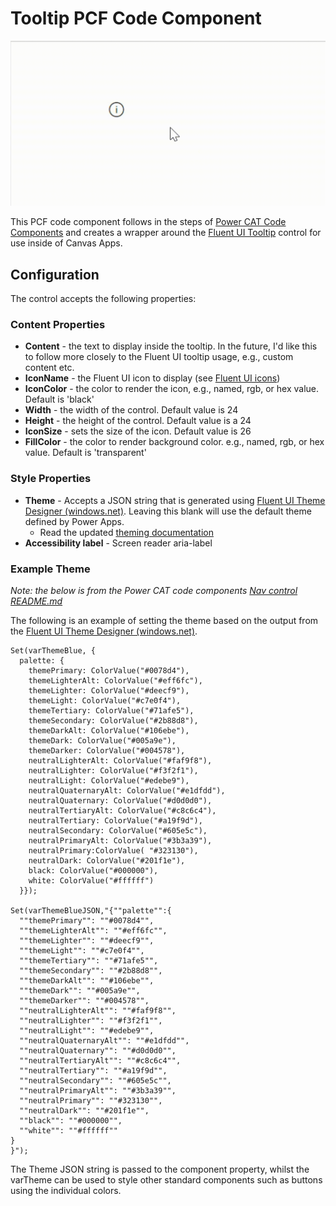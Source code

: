 # Tooltip PCF Code Component

![demo](tooltippcf.gif)

This PCF code component follows in the steps of [Power CAT Code Components](https://github.com/microsoft/powercat-code-components) and creates a wrapper around the [Fluent UI Tooltip](https://developer.microsoft.com/en-us/fluentui#/controls/web/tooltip) control for use inside of Canvas Apps. 

## Configuration
The control accepts the following properties:
### Content Properties
- **Content** - the text to display inside the tooltip. In the future, I'd like this to follow more closely to the Fluent UI tooltip usage, e.g., custom content etc. 
- **IconName** - the Fluent UI icon to display (see [Fluent UI icons](https://developer.microsoft.com/en-us/fluentui#/styles/web/icons))
- **IconColor** - the color to render the icon, e.g., named, rgb, or hex value. Default is 'black'
- **Width** - the width of the control. Default value is 24
- **Height** - the height of the control. Default value is a 24
- **IconSize** - sets the size of the icon. Default value is 26
- **FillColor** - the color to render background color. e.g., named, rgb, or hex value. Default is 'transparent'

### Style Properties
- **Theme** - Accepts a JSON string that is generated using [Fluent UI Theme Designer (windows.net)](https://fabricweb.z5.web.core.windows.net/pr-deploy-site/refs/heads/master/theming-designer/). Leaving this blank will use the default theme defined by Power Apps. 
    - Read the updated [theming documentation](https://docs.microsoft.com/en-us/power-platform/guidance/creator-kit/theme) 
- **Accessibility label** - Screen reader aria-label


### Example Theme

*Note: the below is from the Power CAT code components [Nav control README.md](https://github.com/microsoft/powercat-code-components/tree/main/Nav#example-theme)*


The following is an example of setting the theme based on the output from the [Fluent UI Theme Designer (windows.net)](https://fabricweb.z5.web.core.windows.net/pr-deploy-site/refs/heads/master/theming-designer/). 

```
Set(varThemeBlue, {
  palette: {
    themePrimary: ColorValue("#0078d4"),
    themeLighterAlt: ColorValue("#eff6fc"),
    themeLighter: ColorValue("#deecf9"),
    themeLight: ColorValue("#c7e0f4"),
    themeTertiary: ColorValue("#71afe5"),
    themeSecondary: ColorValue("#2b88d8"),
    themeDarkAlt: ColorValue("#106ebe"),
    themeDark: ColorValue("#005a9e"),
    themeDarker: ColorValue("#004578"),
    neutralLighterAlt: ColorValue("#faf9f8"),
    neutralLighter: ColorValue("#f3f2f1"),
    neutralLight: ColorValue("#edebe9"),
    neutralQuaternaryAlt: ColorValue("#e1dfdd"),
    neutralQuaternary: ColorValue("#d0d0d0"),
    neutralTertiaryAlt: ColorValue("#c8c6c4"),
    neutralTertiary: ColorValue("#a19f9d"),
    neutralSecondary: ColorValue("#605e5c"),
    neutralPrimaryAlt: ColorValue("#3b3a39"),
    neutralPrimary:ColorValue( "#323130"),
    neutralDark: ColorValue("#201f1e"),
    black: ColorValue("#000000"),
    white: ColorValue("#ffffff")
  }});

Set(varThemeBlueJSON,"{""palette"":{
  ""themePrimary"": ""#0078d4"",
  ""themeLighterAlt"": ""#eff6fc"",
  ""themeLighter"": ""#deecf9"",
  ""themeLight"": ""#c7e0f4"",
  ""themeTertiary"": ""#71afe5"",
  ""themeSecondary"": ""#2b88d8"",
  ""themeDarkAlt"": ""#106ebe"",
  ""themeDark"": ""#005a9e"",
  ""themeDarker"": ""#004578"",
  ""neutralLighterAlt"": ""#faf9f8"",
  ""neutralLighter"": ""#f3f2f1"",
  ""neutralLight"": ""#edebe9"",
  ""neutralQuaternaryAlt"": ""#e1dfdd"",
  ""neutralQuaternary"": ""#d0d0d0"",
  ""neutralTertiaryAlt"": ""#c8c6c4"",
  ""neutralTertiary"": ""#a19f9d"",
  ""neutralSecondary"": ""#605e5c"",
  ""neutralPrimaryAlt"": ""#3b3a39"",
  ""neutralPrimary"": ""#323130"",
  ""neutralDark"": ""#201f1e"",
  ""black"": ""#000000"",
  ""white"": ""#ffffff""
}
}");
```

The Theme JSON string is passed to the component property, whilst the varTheme can be used to style other standard components such as buttons using the individual colors.